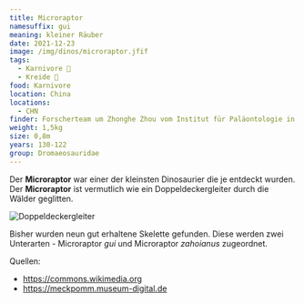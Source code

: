 ```yaml
---
title: Microraptor
namesuffix: gui
meaning: kleiner Räuber
date: 2021-12-23
image: /img/dinos/microraptor.jfif
tags:
  - Karnivore 🥩
  - Kreide 🦴
food: Karnivore
location: China
locations:
  - CHN
finder: Forscherteam um Zhonghe Zhou vom Institut für Paläontologie in Peking
weight: 1,5kg
size: 0,8m
years: 130-122
group: Dromaeosauridae
---
```

Der **Microraptor** war einer der kleinsten Dinosaurier die je entdeckt wurden. Der **Microraptor** ist vermutlich wie ein Doppeldeckergleiter durch die Wälder geglitten.

![Doppeldeckergleiter ](/img/dinos/doppeldeckergleiter.jpg)

Bisher wurden neun gut erhaltene Skelette gefunden. Diese werden zwei Unterarten - Microraptor *gui* und Microraptor *zahoianus* zugeordnet.

Quellen:

* <https://commons.wikimedia.org>                                   
* <https://meckpomm.museum-digital.de>